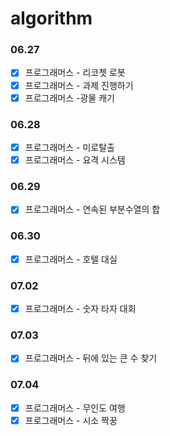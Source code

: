 # algorithm

### 06.27
- [X] 프로그래머스 - 리코쳇 로봇
- [X] 프로그래머스 - 과제 진행하기
- [X] 프로그래머스 -광물 캐기

### 06.28
- [X] 프로그래머스 - 미로탈출
- [X] 프로그래머스 - 요격 시스템  

### 06.29
- [X] 프로그래머스 - 연속된 부분수열의 합

### 06.30
- [X] 프로그래머스 - 호텔 대실

### 07.02
- [X] 프로그래머스 - 숫자 타자 대회  

### 07.03
- [X] 프로그래머스 - 뒤에 있는 큰 수 찾기

### 07.04
- [X] 프로그래머스 - 무인도 여행
- [X] 프로그래머스 - 시소 짝꿍